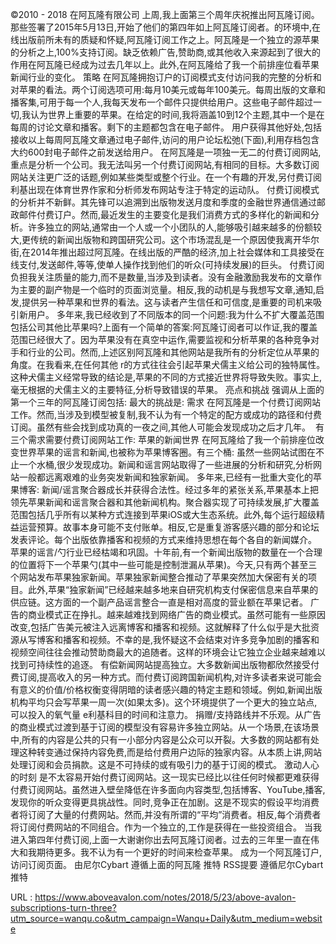 ©2010 - 2018 
 在阿瓦隆有限公司 
 上周,我上面第三个周年庆祝推出阿瓦隆订阅。那些签署了2015年5月13日,开始了他们的第四年如上阿瓦隆订阅者。的环境中,在线出版前所未有的质疑和怀疑,阿瓦隆订阅工作之上。阿瓦隆是一个独立的源苹果的分析之上,100%支持订阅。缺乏依赖广告,赞助商,或其他收入来源起到了很大的作用在阿瓦隆已经成为过去几年以上。此外,在阿瓦隆给了我一个前排座位看苹果新闻行业的变化。 
 策略 
 在阿瓦隆拥抱订户的订阅模式支付访问我的完整的分析和对苹果的看法。两个订阅选项可用:每月10美元或每年100美元。每周出版的文章和播客集,可用于每一个人,我每天发布一个邮件只提供给用户。这些电子邮件超过一切,我认为世界上重要的苹果。在给定的时间,我将涵盖10到12个主题,其中一个是在每周的讨论文章和播客。剩下的主题都包含在电子邮件。 
 用户获得其他好处,包括接收以上每周阿瓦隆文章通过电子邮件,访问的用户论坛松弛(下面),利用存档包含大约600封电子邮件之前发送给用户。 
 在阿瓦隆是一项独一无二的付费订阅网站,重点是分析一个公司。我无法叫另一个付费订阅网站,有相同的目标。大多数订阅网站关注更广泛的话题,例如某些类型或整个行业。在一个有趣的开发,另付费订阅利基出现在体育世界作家和分析师发布网站专注于特定的运动队。 
 付费订阅模式的分析并不新鲜。其先锋可以追溯到出版物发送月度和季度的金融世界通信通过邮政邮件付费订户。然而,最近发生的主要变化是我们消费方式的多样化的新闻和分析。许多独立的网站,通常由一个人或一个小团队的人,能够吸引越来越多的份额较大,更传统的新闻出版物和跨国研究公司。这个市场混乱是一个原因使我离开华尔街,在2014年推出超过阿瓦隆。在线出版的严酷的经济,加上社会媒体和工具接受在线支付,发送邮件,等等,使单人操作找到他们的听众(可持续发展)的巨头。 
 付费订阅负担我关注质量的能力,而不是数量,当涉及到读者。没有金融激励我发布的文章作为主要的副产物是一个临时的页面浏览量。相反,我的动机是与我想写文章,通知,启发,提供另一种苹果和世界的看法。这与读者产生信任和可信度,是重要的司机来吸引新用户。 
 多年来,我已经收到了不同版本的同一个问题:我为什么不扩大覆盖范围包括公司其他比苹果吗?上面有一个简单的答案:阿瓦隆订阅者可以作证,我的覆盖范围已经很大了。因为苹果没有在真空中运作,需要监视和分析苹果的各种竞争对手和行业的公司。然而,上述区别阿瓦隆和其他网站是我所有的分析定位从苹果的角度。在我看来,在任何其他 
 r的方式往往会引起苹果犬儒主义给公司的独特属性。这种犬儒主义经常导致的结论是,苹果的不同的方式接近世界将导致失败。事实上,毫无根据的犬儒主义的主要特征,分析导致错误的苹果。 
 亮点和挑战 
 强调从上面的第一个三年的阿瓦隆订阅包括: 
 最大的挑战是: 
 需求 
 在阿瓦隆是一个付费订阅网站工作。然而,当涉及到模型被复制,我不认为有一个特定的配方或成功的路径和付费订阅。虽然有些会找到成功真的一夜之间,其他人可能会发现成功之后才几年。  
 有三个需求需要付费订阅网站工作: 
 苹果的新闻世界 
 在阿瓦隆给了我一个前排座位改变世界苹果的谣言和新闻,也被称为苹果博客圈。有三个桶: 
 虽然一些网站试图在不止一个水桶,很少发现成功。新闻和谣言网站取得了一些进展的分析和研究,分析网站一般都远离艰难的业务突发新闻和独家新闻。 
 多年来,已经有一批重大变化的苹果博客: 
 新闻/谣言聚合器成长并获得合法性。经过多年的紧张关系,苹果基本上把领先苹果新闻和谣言聚合器和其他新闻机构。聚合器实现了可持续发展,扩大覆盖范围包括几乎所有以某种方式连接到苹果iOS或大生态系统。此外,每个运行超级精益运营预算。故事本身可能不支付账单。相反,它是重复游客感兴趣的部分和论坛发表评论。每个出版依靠播客和视频的方式来维持思想在每个各自的新闻媒介。 
 苹果的谣言/勺行业已经枯竭和巩固。十年前,有一个新闻出版物的数量在一个合理的位置将下一个苹果勺(其中一些可能是控制泄漏从苹果)。今天,只有两个甚至三个网站发布苹果独家新闻。苹果独家新闻整合推动了苹果突然加大保密有关的项目。此外,苹果“独家新闻”已经越来越多地来自研究机构支付保密信息来自苹果的供应链。这方面的一个副产品谣言整合一直是相对高度的营业额在苹果记者。 
 广告的商业模式正在挣扎。越来越难找到网络广告的商业模式。虽然可能有一些原因改变,包括广告美元被注入远离博客和播客和视频。这就解释了什么似乎是大批资源从写博客和播客和视频。不幸的是,我怀疑这不会结束对许多竞争加剧的播客和视频空间往往会推动赞助商最大的追随者。这样的环境会让它独立企业越来越难以找到可持续性的追逐。 
 有偿新闻网站提高独立。大多数新闻出版物都欣然接受付费订阅,提高收入的另一种方式。而付费订阅跨国新闻机构,对许多读者来说可能会有意义的价值/价格权衡变得阴暗的读者感兴趣的特定主题和领域。例如,新闻出版机构平均只会写苹果一周一次(如果太多)。这个环境提供了一个更大的独立站点,可以投入的氧气量 
 e利基科目的时间和注意力。 
 捐赠/支持路线并不乐观。从广告的商业模式过渡到基于订阅的模型没有容易许多独立网站。从一个场景,在该场景中,所有的内容是公共的只有一小部分内容是公众可以开裂。大多数的网站都有处理这种转变通过保持内容免费,而是给付费用户边际的独家内容。从本质上讲,网站处理订阅和会员捐款。这是不可持续的或有吸引力的基于订阅的模式。 
 激动人心的时刻 
 是不太容易开始付费订阅网站。这一现实已经比以往任何时候都更难获得付费订阅网站。虽然进入壁垒降低在许多面向内容类型,包括博客、YouTube,播客,发现你的听众变得更具挑战性。同时,竞争正在加剧。这是不现实的假设平均消费者将订阅了大量的付费网站。然而,并没有所谓的“平均”消费者。相反,每个消费者将订阅付费网站的不同组合。作为一个独立的,工作是获得在一些投资组合。 
 当我进入第四年付费订阅,上面一大谢谢你出去阿瓦隆订阅者。过去的三年里一直在伟大和我期待更多。我不认为有一个更好的时间来检查苹果。 
 成为一个阿瓦隆订户,访问订阅页面。 
 由尼尔Cybart 
 遵循上面的阿瓦隆 
 推特 
 RSS提要 
 遵循尼尔Cybart 
 推特 
   
  
   
  URL : https://www.aboveavalon.com/notes/2018/5/23/above-avalon-subscriptions-turn-three?utm_source=wanqu.co&utm_campaign=Wanqu+Daily&utm_medium=website